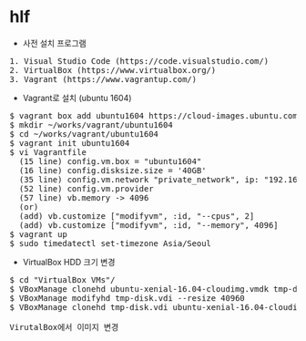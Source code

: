 # hlf

* 사전 설치 프로그램
<pre>
1. Visual Studio Code (https://code.visualstudio.com/)
2. VirtualBox (https://www.virtualbox.org/)
3. Vagrant (https://www.vagrantup.com/)
</pre>

* Vagrant로 설치 (ubuntu 1604)
<pre>
$ vagrant box add ubuntu1604 https://cloud-images.ubuntu.com/xenial/current/xenial-server-cloudimg-amd64-vagrant.box
$ mkdir ~/works/vagrant/ubuntu1604
$ cd ~/works/vagrant/ubuntu1604
$ vagrant init ubuntu1604
$ vi Vagrantfile
  (15 line) config.vm.box = "ubuntu1604"
  (16 line) config.disksize.size = '40GB'
  (35 line) config.vm.network "private_network", ip: "192.168.33.10"
  (52 line) config.vm.provider
  (57 line) vb.memory -> 4096
  (or)
  (add) vb.customize ["modifyvm", :id, "--cpus", 2]
  (add) vb.customize ["modifyvm", :id, "--memory", 4096]
$ vagrant up
$ sudo timedatectl set-timezone Asia/Seoul
</pre>

* VirtualBox HDD 크기 변경
<pre>
$ cd "VirtualBox VMs"/<VBox image path>
$ VBoxManage clonehd ubuntu-xenial-16.04-cloudimg.vmdk tmp-disk.vdi --format vdi
$ VBoxManage modifyhd tmp-disk.vdi --resize 40960
$ VBoxManage clonehd tmp-disk.vdi ubuntu-xenial-16.04-cloudimgX.vmdk --format vmdk

VirutalBox에서 이미지 변경
</pre>
